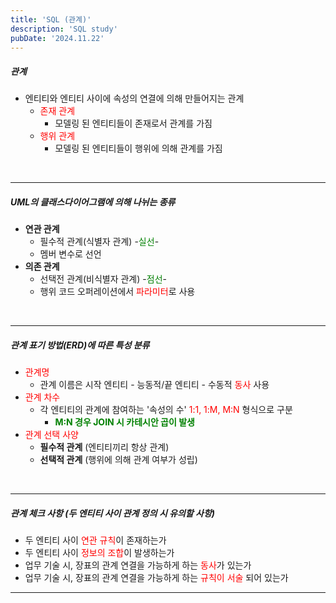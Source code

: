```yaml
---
title: 'SQL (관계)'
description: 'SQL study'
pubDate: '2024.11.22'
---
```


##### 관계

- 엔티티와 엔티티 사이에 속성의 연결에 의해 만들어지는 관계
  - <span style="color:red;">존재 관계</span>
    - 모델링 된 엔티티들이 존재로서 관계를 가짐
  - <span style="color:red;">행위 관계</span>
    - 모델링 된 엔티티들이 행위에 의해 관계를 가짐

<br>

---

##### UML의 클래스다이어그램에 의해 나뉘는 종류

- **연관 관계**
  - 필수적 관계(식별자 관계) -<span style="color:green;">실선</span>-
  - 멤버 변수로 선언
- **의존 관계**
  - 선택전 관계(비식별자 관계) -<span style="color:green;">점선</span>-
  - 행위 코드 오퍼레이션에서 <span style="color:red;">파라미터</span>로 사용

<br>

---

##### 관계 표기 방법(ERD)에 따른 특성 분류

- <span style="color:red;">관계명</span>
  - 관계 이름은 시작 엔티티 - 능동적/끝 엔티티 - 수동적 <span style="color:red;">동사</span> 사용
- <span style="color:red;">관계 차수</span>
  - 각 엔티티의 관계에 참여하는 '속성의 수' <span style="color:red;">1:1, 1:M, M:N</span> 형식으로 구분
    - <span style="color:green; font-weight:bold;">M:N 경우 JOIN 시 카테시안 곱이 발생</span>
- <span style="color:red;">관계 선택 사양</span>
  - **필수적 관계** (엔티티끼리 항상 관계)
  - **선택적 관계** (행위에 의해 관계 여부가 성립)

<br>

---

##### 관계 체크 사항 (두 엔티티 사이 관계 정의 시 유의할 사항)

- 두 엔티티 사이 <span style="color:red;">연관 규칙</span>이 존재하는가
- 두 엔티티 사이 <span style="color:red;">정보의 조합</span>이 발생하는가
- 업무 기술 시, 장표의 관계 연결을 가능하게 하는 <span style="color:red;">동사</span>가 있는가
- 업무 기술 시, 장표의 관계 연결을 가능하게 하는 <span style="color:red;">규칙이 서술</span> 되어 있는가

---

<style>
  h1 {
      font-size: 1.8em;
      margin-bottom: 20px;
      color: #34495E;

      }
</style>

<script src="https://utteranc.es/client.js"
        repo="tjsgh1217/tjsgh1217.github.io"
        issue-term="pathname"
        theme="github-light"
        crossorigin="anonymous"
        async>
</script>
